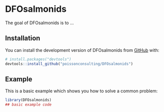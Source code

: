 
# DFOsalmonids

<!-- badges: start -->
<!-- badges: end -->

The goal of DFOsalmonids is to ...

## Installation

You can install the development version of DFOsalmonids from [GitHub](https://github.com/) with:

``` r
# install.packages("devtools")
devtools::install_github("poissonconsulting/DFOsalmonids")
```

## Example

This is a basic example which shows you how to solve a common problem:

``` r
library(DFOsalmonids)
## basic example code
```

